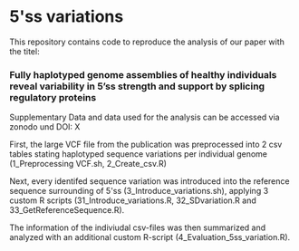 # 5'ss variations

This repository contains code to reproduce the analysis of our paper with the titel: 
### Fully haplotyped genome assemblies of healthy individuals reveal variability in 5’ss strength and support by splicing regulatory proteins 

Supplementary Data and data used for the analysis can be accessed via zonodo und DOI: X

First, the large VCF file from the publication was preprocessed into 2 csv tables stating haplotyped sequence variations per individual genome (1_Preprocessing VCF.sh, 2_Create_csv.R)

Next, every identifed sequence variation was introduced into the reference sequence surrounding of 5'ss (3_Introduce_variations.sh), applying 3 custom R scripts (31_Introduce_variations.R, 32_SDvariation.R and 33_GetReferenceSequence.R).

The information of the indiviudal csv-files was then summarized and analyzed with an additional custom R-script (4_Evaluation_5ss_variation.R).

